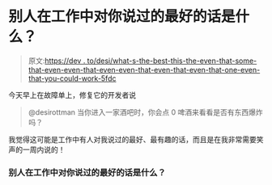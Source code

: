 # 别人在工作中对你说过的最好的话是什么？

> 原文:[https://dev . to/desi/what-s-the-best-this-the-even-that-some-that-even-even-that-even-even-that-even-that-even-that-one-even-that-you-could-work-5fdc](https://dev.to/desi/what-s-the-best-thing-anyone-has-ever-said-to-you-at-work-5fdc)

今天早上在故障单上，修复它的开发者说

> @desirottman 当你进入一家酒吧时，你会点 0 啤酒来看看是否有东西爆炸吗？

我觉得这可能是工作中有人对我说过的最好、最有趣的话，而且是在我非常需要笑声的一周内说的！

### [](#whats-the-best-thing-anyone-has-ever-said-to-you-at-work)别人在工作中对你说过的最好的话是什么？